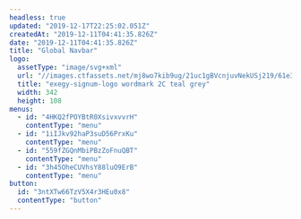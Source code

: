 ```yaml
---
headless: true
updated: "2019-12-17T22:25:02.051Z"
createdAt: "2019-12-11T04:41:35.826Z"
date: "2019-12-11T04:41:35.826Z"
title: "Global Navbar"
logo:
  assetType: "image/svg+xml"
  url: "//images.ctfassets.net/mj8wo7kib9ug/21uc1gBVcnjuvNekUSj219/61e320ddb11cbe574580d69a914d63ed/exegy-signum-logo_wordmark_2C_teal_grey.svg"
  title: "exegy-signum-logo wordmark 2C teal grey"
  width: 342
  height: 108
menus:
  - id: "4HKQ2fPOYBtR0XsivxvvrH"
    contentType: "menu"
  - id: "1iIJkv92haP3suD56PrxKu"
    contentType: "menu"
  - id: "559fZGQnMbiPBzZoFnuQBT"
    contentType: "menu"
  - id: "3h45OheCUVhsY88luO9ErB"
    contentType: "menu"
button:
  id: "3ntXTw66TzV5X4r3HEu0x8"
  contentType: "button"
---
```

